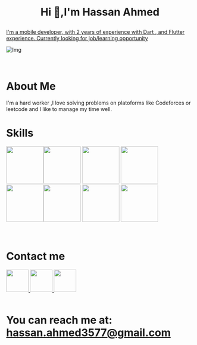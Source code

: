  # <p style="text-align: center;">**Hi 👋,I'm Hassan Ahmed**</p>

[I'm a mobile developer, with 2 years of experience with Dart , and Flutter experience. Currently looking for job/learning opportunity
](https://github.com/hassanah391 "GitHub Account")

![Img](https://media2.giphy.com/media/1wpaCOVdglMSYgjCum/giphy.gif?cid=ecf05e47jcvmvzul8o7phezhrfwlq5qwnkz0ol4upm7ts1rj&ep=v1_gifs_search&rid=giphy.gif&ct=g) <br>  
 <br>  
# About Me
I'm a hard worker ,I love solving problems on platoforms like Codeforces or leetcode and I like to manage my time well.
 <br>  
 

# Skills
<img src="https://cdn-images-1.medium.com/v2/resize:fit:1200/1*5-aoK8IBmXve5whBQM90GA.png" width="100" height="100"><img src="https://upload.wikimedia.org/wikipedia/commons/7/7e/Dart-logo.png" width="100" height="100"> <img src="https://brandslogos.com/wp-content/uploads/thumbs/c-logo-vector.svg" width="100" height="100">
<img src="https://static.vecteezy.com/system/resources/previews/022/100/686/original/java-logo-transparent-free-png.png" width="100" height="100">
<img src="https://1.bp.blogspot.com/-kWxCvjwnSpk/YDC0Tr7_pFI/AAAAAAAABIg/zZBwUe4zH3wrjqGn5EFbHvM_YVp4dfePgCLcBGAsYHQ/s350/DS%2BLogo.png" width="100" height="100"><img src="https://as1.ftcdn.net/v2/jpg/02/07/93/48/1000_F_207934815_9SAvVsstsRsLte4WZJf5Z1d9j2DSdM8c.jpg" width="100" height="100">
<img src="https://w7.pngwing.com/pngs/615/978/png-transparent-developer-development-object-oriented-programming-software-technology-icon.png" width="100" height="100">
<img src="https://iconape.com/wp-content/png_logo_vector/git-icon.png" width="100" height="100"> 
<br>  
<br>  


# Contact me 
<a href="https://github.com/hassanah391">
<img src="https://cdn-icons-png.flaticon.com/512/25/25231.png" width="60" height="60">
</a>
<a href="https://www.linkedin.com/in/hassan-ahmed-77578b206?utm_source=share&utm_campaign=share_via&utm_content=profile&utm_medium=android_app">
<img src="https://upload.wikimedia.org/wikipedia/commons/thumb/f/f8/LinkedIn_icon_circle.svg/800px-LinkedIn_icon_circle.svg.png" width="60" height="60">
</a>
<a href="https://www.instagram.com/hassan.ahmed360/?next=%2F">
<img src="https://www.kortegaard.co.uk/wp-content/uploads/2020/06/best-solutions-of-instagram-png-transparent-png-images-unique-white-instagram-logo-outline-of-white-instagram-logo-outline-copy.png" width="60" height="60">  
</a>

 <br>  
 <br>  

# **You can reach me at:** hassan.ahmed3577@gmail.com


